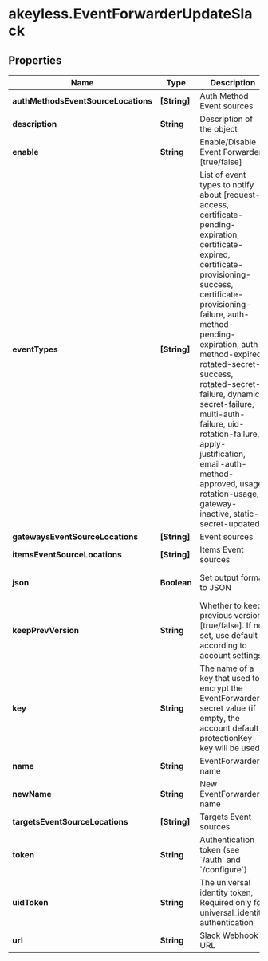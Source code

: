 # akeyless.EventForwarderUpdateSlack

## Properties

Name | Type | Description | Notes
------------ | ------------- | ------------- | -------------
**authMethodsEventSourceLocations** | **[String]** | Auth Method Event sources | [optional] 
**description** | **String** | Description of the object | [optional] 
**enable** | **String** | Enable/Disable Event Forwarder [true/false] | [optional] [default to &#39;true&#39;]
**eventTypes** | **[String]** | List of event types to notify about [request-access, certificate-pending-expiration, certificate-expired, certificate-provisioning-success, certificate-provisioning-failure, auth-method-pending-expiration, auth-method-expired, rotated-secret-success, rotated-secret-failure, dynamic-secret-failure, multi-auth-failure, uid-rotation-failure, apply-justification, email-auth-method-approved, usage, rotation-usage, gateway-inactive, static-secret-updated] | [optional] 
**gatewaysEventSourceLocations** | **[String]** | Event sources | 
**itemsEventSourceLocations** | **[String]** | Items Event sources | [optional] 
**json** | **Boolean** | Set output format to JSON | [optional] [default to false]
**keepPrevVersion** | **String** | Whether to keep previous version [true/false]. If not set, use default according to account settings | [optional] 
**key** | **String** | The name of a key that used to encrypt the EventForwarder secret value (if empty, the account default protectionKey key will be used) | [optional] 
**name** | **String** | EventForwarder name | 
**newName** | **String** | New EventForwarder name | [optional] 
**targetsEventSourceLocations** | **[String]** | Targets Event sources | [optional] 
**token** | **String** | Authentication token (see &#x60;/auth&#x60; and &#x60;/configure&#x60;) | [optional] 
**uidToken** | **String** | The universal identity token, Required only for universal_identity authentication | [optional] 
**url** | **String** | Slack Webhook URL | 


